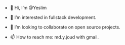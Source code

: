 - 👋 Hi, I’m @Yeslim
- 👀 I’m interested in fullstack development.

- 💞️ I’m looking to collaborate on open source projects.
- 📫 How to reach me: md.y.joud with gmail.

<!---
Yeslim/Yeslim is a ✨ special ✨ repository because its `README.md` (this file) appears on your GitHub profile.
You can click the Preview link to take a look at your changes.
--->
